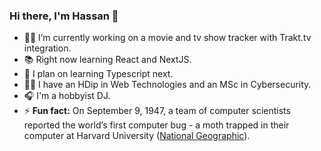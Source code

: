 ### Hi there, I'm Hassan 👋

- 👨‍💻  I’m currently working on a movie and tv show tracker with Trakt.tv integration.
- 📚 Right now learning React and NextJS.
- 🔮 I plan on learning Typescript next.
- 👨‍🎓 I have an HDip in Web Technologies and an MSc in Cybersecurity.
- 🎧 I'm a hobbyist DJ.
- ⚡ **Fun fact:** On September 9, 1947, a team of computer scientists reported the world’s first computer bug - a moth trapped in their computer at Harvard University ([National Geographic](https://www.nationalgeographic.org/thisday/sep9/worlds-first-computer-bug/ "National Geographic")).
